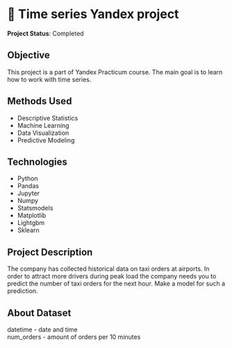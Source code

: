 # :taxi: Time series Yandex project 

**Project Status**: Completed

## Objective  
This project is a part of Yandex Practicum course. The main goal is to learn how to work with time series.

## Methods Used
* Descriptive Statistics
* Machine Learning
* Data Visualization
* Predictive Modeling

## Technologies
* Python
* Pandas
* Jupyter
* Numpy
* Statsmodels
* Matplotlib
* Lightgbm
* Sklearn

## Project Description
The company has collected historical data on taxi orders at airports. In order to attract more drivers during peak load the company needs you to predict the number of taxi orders for the next hour. Make a model for such a prediction.

## About Dataset
datetime - date and time   
num_orders - amount of orders per 10 minutes
